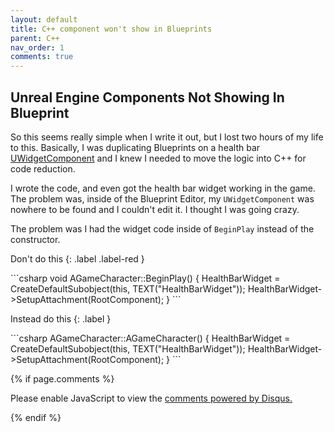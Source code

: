 ```yaml
---
layout: default
title: C++ component won't show in Blueprints
parent: C++
nav_order: 1
comments: true
---
```

## Unreal Engine Components Not Showing In Blueprint

So this seems really simple when I write it out, but I lost two hours of my life to this. Basically, I was duplicating Blueprints on a health bar [UWidgetComponent](https://api.unrealengine.com/INT/API/Runtime/UMG/Components/UWidgetComponent/index.html) and I knew I needed to move the logic into C++ for code reduction.

I wrote the code, and even got the health bar widget working in the game.  The problem was, inside of the Blueprint Editor, my `UWidgetComponent` was nowhere to be found and I couldn't edit it.  I thought I was going crazy.

The problem was I had the widget code inside of `BeginPlay` instead of the constructor.

Don't do this
{: .label .label-red }

<div class="code-example" markdown="1">
```csharp
void AGameCharacter::BeginPlay() {
  HealthBarWidget = CreateDefaultSubobject<UWidgetComponent>(this, TEXT("HealthBarWidget"));
  HealthBarWidget->SetupAttachment(RootComponent);
}
```
</div>

Instead do this
{: .label }

<div class="code-example" markdown="1">
```csharp
AGameCharacter::AGameCharacter() {
  HealthBarWidget = CreateDefaultSubobject<UWidgetComponent>(this, TEXT("HealthBarWidget"));
  HealthBarWidget->SetupAttachment(RootComponent);
}
```
</div>

{% if page.comments %}
<div id="disqus_thread"></div>
<script>

var disqus_config = function () {
this.page.url = /cpp/component-wont-load
this.page.identifier = cpp-component-wont-load;
};
*/
(function() { // DON'T EDIT BELOW THIS LINE
var d = document, s = d.createElement('script');
s.src = 'https://unreal-engine-tutorials.disqus.com/embed.js';
s.setAttribute('data-timestamp', +new Date());
(d.head || d.body).appendChild(s);
})();
</script>
<noscript>Please enable JavaScript to view the <a href="https://disqus.com/?ref_noscript">comments powered by Disqus.</a></noscript>

{% endif %}
